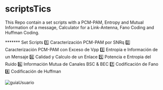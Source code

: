 # scriptsTics

This Repo contain a set scripts with a PCM-PAM, Entropy and Mutual Information of a message, Calculator for a Link-Antenna, Fano Coding and Huffman Coding.

*******  Set Scripts
1️⃣ Caracterización PCM-PAM por SNRq
2️⃣ Caracterización PCM-PAM con Exceso de Vpp
3️⃣ Entropia e Información de un Mensaje
4️⃣ Calidad y Calculo de un Enlace
5️⃣ Potencia e Entropia del Ruido
6️⃣ Información Mutua de Canales BSC & BEC
7️⃣ Codificación de Fano
8️⃣ Codificación de Huffman



![guiaUsuario](GUIA-DE-USUARIO.gif)
